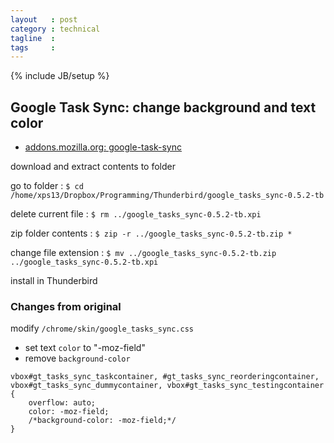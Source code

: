 ```yaml
---
layout   : post
category : technical
tagline  : 
tags     : 
---
```

{% include JB/setup %}

## Google Task Sync: change background and text color

- [addons.mozilla.org: google-task-sync](https://addons.mozilla.org/en-US/thunderbird/addon/google-tasks-sync)

download and extract contents to folder

go to folder
:   `$ cd /home/xps13/Dropbox/Programming/Thunderbird/google_tasks_sync-0.5.2-tb`

delete current file
:   `$ rm ../google_tasks_sync-0.5.2-tb.xpi`

zip folder contents
:   `$ zip -r ../google_tasks_sync-0.5.2-tb.zip *`

change file extension
:   `$ mv ../google_tasks_sync-0.5.2-tb.zip ../google_tasks_sync-0.5.2-tb.xpi`

install in Thunderbird

### Changes from original

modify `/chrome/skin/google_tasks_sync.css`

- set text `color` to "-moz-field"
- remove `background-color`

```
vbox#gt_tasks_sync_taskcontainer, #gt_tasks_sync_reorderingcontainer, vbox#gt_tasks_sync_dummycontainer, vbox#gt_tasks_sync_testingcontainer
{
	overflow: auto;
	color: -moz-field;
	/*background-color: -moz-field;*/
}
```
